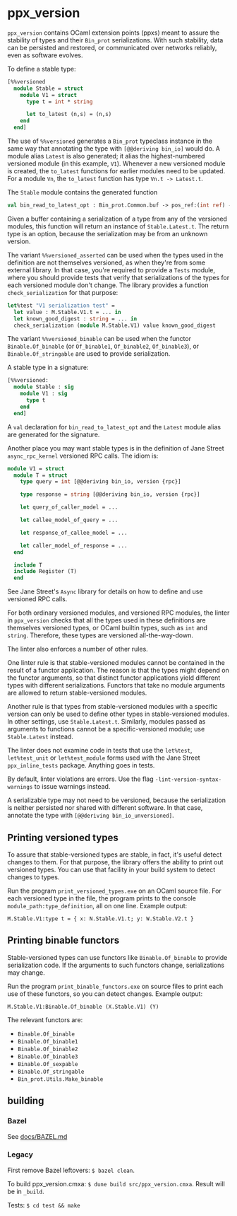 # ppx_version

`ppx_version` contains OCaml extension points (ppxs) meant to assure
the stability of types and their `Bin_prot` serializations. With such
stability, data can be persisted and restored, or communicated over
networks reliably, even as software evolves.

To define a stable type:

```ocaml
[%%versioned
  module Stable = struct
    module V1 = struct
	  type t = int * string

      let to_latest (n,s) = (n,s)
    end
  end]
```

The use of `%%versioned` generates a `Bin_prot` typeclass instance in
the same way that annotating the type with `[@@deriving bin_io]` would
do. A module alias `Latest` is also generated; it alias the
highest-numbered versioned module (in this example, `V1`). Whenever a
new versioned module is created, the `to_latest` functions for earlier
modules need to be updated. For a module `Vn`, the `to_latest` function
has type `Vn.t -> Latest.t`.

The `Stable` module contains the generated function
```ocaml
val bin_read_to_latest_opt : Bin_prot.Common.buf -> pos_ref:(int ref) -> Stable.Latest.t option
```
Given a buffer containing a serialization of a type from any of the
versioned modules, this function will return an instance of `Stable.Latest.t`.
The return type is an option, because the serialization may be from an
unknown version.

The variant `%%versioned_asserted` can be used when the types used in
the definition are not themselves versioned, as when they're
from some external library. In that case, you're required to
provide a `Tests` module, where you should provide tests that verify that
serializations of the types for each versioned module don't change.
The library provides a function `check_serialization` for that purpose:
```ocaml
let%test "V1 serialization test" =
  let value : M.Stable.V1.t = ... in
  let known_good_digest : string = ... in
  check_serialization (module M.Stable.V1) value known_good_digest
```

The variant `%%versioned_binable` can be used when the functor
`Binable.Of_binable` (or `Of_binable1`, `Of_binable2`, `Of_binable3`), or
`Binable.Of_stringable` are used to provide serialization.

A stable type in a signature:
```ocaml
[%%versioned:
  module Stable : sig
    module V1 : sig
	  type t
    end
  end]
```
A `val` declaration for `bin_read_to_latest_opt` and the
`Latest` module alias are generated for the signature.

Another place you may want stable types is in the definition of
Jane Street `async_rpc_kernel` versioned RPC calls. The
idiom is:
```ocaml
module V1 = struct
  module T = struct
    type query = int [@@deriving bin_io, version {rpc}]

    type response = string [@@deriving bin_io, version {rpc}]

    let query_of_caller_model = ...

    let callee_model_of_query = ...

    let response_of_callee_model = ...

    let caller_model_of_response = ...
  end

  include T
  include Register (T)
  end
```
See Jane Street's `Async` library for details on how to define
and use versioned RPC calls.

For both ordinary versioned modules, and versioned RPC modules, the
linter in `ppx_version` checks that all the types used in these
definitions are themselves versioned types, or OCaml builtin types,
such as `int` and `string`.  Therefore, these types are versioned
all-the-way-down.

The linter also enforces a number of other rules.

One linter rule is that stable-versioned modules cannot be contained
in the result of a functor application.  The reason is that the types
might depend on the functor arguments, so that distinct functor
applications yield different types with different serializations.
Functors that take no module arguments are allowed to return
stable-versioned modules.

Another rule is that types from stable-versioned modules with a
specific version can only be used to define other types in
stable-versioned modules. In other settings, use `Stable.Latest.t`.
Similarly, modules passed as arguments to functions cannot
be a specific-versioned module; use `Stable.Latest` instead.

The linter does not examine code in tests that use the `let%test`,
`let%test_unit` or `let%test_module` forms used with the Jane Street
`ppx_inline_tests` package. Anything goes in tests.

By default, linter violations are errors. Use the flag
`-lint-version-syntax-warnings` to issue warnings instead.

A serializable type may not need to be versioned, because the
serialization is neither persisted nor shared with different software.
In that case, annotate the type with `[@@deriving bin_io_unversioned]`.

## Printing versioned types

To assure that stable-versioned types are stable, in fact, it's
useful detect changes to them. For that purpose, the library offers
the ability to print out versioned types. You can use that facility
in your build system to detect changes to types.

Run the program `print_versioned_types.exe` on an OCaml source file.
For each versioned type in the file, the program prints to
the console `module_path:type_definition`, all on one line.
Example output:
```
M.Stable.V1:type t = { x: N.Stable.V1.t; y: W.Stable.V2.t }
```

## Printing binable functors

Stable-versioned types can use functors like `Binable.Of_binable`
to provide serialization code. If the arguments to such functors
change, serializations may change.

Run the program `print_binable_functors.exe` on source files
to print each use of these functors, so you can detect changes.
Example output:
```
M.Stable.V1:Binable.Of_binable (X.Stable.V1) (Y)
```

The relevant functors are:

 - `Binable.Of_binable`
 - `Binable.Of_binable1`
 - `Binable.Of_binable2`
 - `Binable.Of_binable3`
 - `Binable.Of_sexpable`
 - `Binable.Of_stringable`
 - `Bin_prot.Utils.Make_binable`

## building

### Bazel

See [docs/BAZEL.md](docs/BAZEL.md)

### Legacy

First remove Bazel leftovers: `$ bazel clean`.

To build ppx_version.cmxa: `$ dune build src/ppx_version.cmxa`.  Result will be in `_build`.

Tests: `$ cd test && make`
